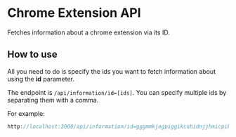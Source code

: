# Chrome Extension API
Fetches information about a chrome extension via its ID.

## How to use
All you need to do is specify the ids you want to fetch information about using the **id** parameter.

The endpoint is `/api/information/id=[ids]`. You can specify multiple ids by separating them with a comma.

For example:
```javascript
http://localhost:3000/api/information/id=gggmmkjegpiggikcnhidnjjhmicpibll,lkhjgdkpibcepflmlgahofcmeagjmecc
```
